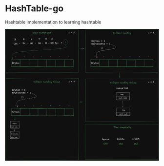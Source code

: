 # HashTable-go
Hashtable implementation to learning hashtable

<img src="https://github.com/Lexterl33t/HashTable-go/blob/master/hashtable_explain_byschema.png?raw=true">
